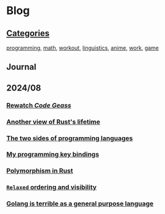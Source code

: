 # Blog

## [Categories](./category.md)

[programming](./category.md#programming), 
[math](./category.md#math), 
[workout](./category.md#workout),
[linguistics](./category.md#linguistics),
[anime](./category.md#anime),
[work](./category.md#work),
[game](./category.md#game)

## Journal

2024/08
---
### [Rewatch *Code Geass*](./2024-08-11-03.md)
### [Another view of Rust's lifetime](./2024-08-11-02.md)
### [The two sides of programming languages](./2024-08-11-01.md)
### [My programming key bindings](./2024-08-10-01.md)
### [Polymorphism in Rust](./2024-08-05-03.md)
### [`Relaxed` ordering and visibility](./2024-08-05-02.md)
### [Golang is terrible as a general purpose language](./2024-08-05-01.md)
